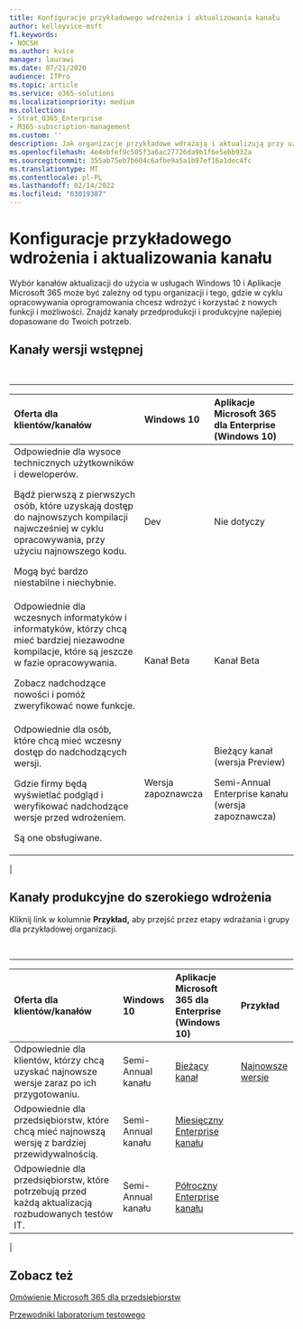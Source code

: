 ```yaml
---
title: Konfiguracje przykładowego wdrożenia i aktualizowania kanału
author: kelleyvice-msft
f1.keywords:
- NOCSH
ms.author: kvice
manager: laurawi
ms.date: 07/21/2020
audience: ITPro
ms.topic: article
ms.service: o365-solutions
ms.localizationpriority: medium
ms.collection:
- Strat_O365_Enterprise
- M365-subscription-management
ms.custom: ''
description: Jak organizacje przykładowe wdrażają i aktualizują przy użyciu kanałów.
ms.openlocfilehash: 4e4ebfef9c505f3a6ac27726da9b1f6e5ebb932a
ms.sourcegitcommit: 355ab75eb7b604c6afbe9a5a1b97ef16a1dec4fc
ms.translationtype: MT
ms.contentlocale: pl-PL
ms.lasthandoff: 02/14/2022
ms.locfileid: "63019387"
---
```

# <a name="deployment-and-update-channel-example-configurations"></a>Konfiguracje przykładowego wdrożenia i aktualizowania kanału

Wybór kanałów aktualizacji do użycia w usługach Windows 10 i Aplikacje Microsoft 365 może być zależny od typu organizacji i tego, gdzie w cyklu opracowywania oprogramowania chcesz wdrożyć i korzystać z nowych funkcji i możliwości. Znajdź kanały przedprodukcji i produkcyjne najlepiej dopasowane do Twoich potrzeb.

## <a name="pre-release-channels"></a>Kanały wersji wstępnej

<br>

****

|Oferta dla klientów/kanałów|Windows 10|Aplikacje Microsoft 365 dla Enterprise (Windows 10)|
|:-------|:-------|:-----|
|Odpowiednie dla wysoce technicznych użytkowników i deweloperów. <p> Bądź pierwszą z pierwszych osób, które uzyskają dostęp do najnowszych kompilacji najwcześniej w cyklu opracowywania, przy użyciu najnowszego kodu. <p> Mogą być bardzo niestabilne i niechybnie.|Dev|Nie dotyczy|
|Odpowiednie dla wczesnych informatyków i informatyków, którzy chcą mieć bardziej niezawodne kompilacje, które są jeszcze w fazie opracowywania. <p> Zobacz nadchodzące nowości i pomóż zweryfikować nowe funkcje.|Kanał Beta|Kanał Beta|
|Odpowiednie dla osób, które chcą mieć wczesny dostęp do nadchodzących wersji. <p> Gdzie firmy będą wyświetlać podgląd i weryfikować nadchodzące wersje przed wdrożeniem. <p> Są one obsługiwane.|Wersja zapoznawcza|Bieżący kanał (wersja Preview) <p> Semi-Annual Enterprise kanału (wersja zapoznawcza)|
|

## <a name="production-channels-for-broad-deployment"></a>Kanały produkcyjne do szerokiego wdrożenia

Kliknij link w kolumnie **Przykład,** aby przejść przez etapy wdrażania i grupy dla przykładowej organizacji.

<br>

****

|Oferta dla klientów/kanałów|Windows 10|Aplikacje Microsoft 365 dla Enterprise (Windows 10)|Przykład|
|:-------|:-------|:-----|:-------|
|Odpowiednie dla klientów, którzy chcą uzyskać najnowsze wersje zaraz po ich przygotowaniu.|Semi-Annual kanału|[Bieżący kanał](/deployoffice/overview-update-channels#current-channel-overview)|[Najnowsze wersje](deploy-update-channels-examples-rapid-deploy.md)|
|Odpowiednie dla przedsiębiorstw, które chcą mieć najnowszą wersję z bardziej przewidywalnością.|Semi-Annual kanału|[Miesięczny Enterprise kanału](/deployoffice/overview-update-channels#monthly-enterprise-channel-overview)||
|Odpowiednie dla przedsiębiorstw, które potrzebują przed każdą aktualizacją rozbudowanych testów IT.|Semi-Annual kanału|[Półroczny Enterprise kanału](/deployoffice/overview-update-channels#semi-annual-enterprise-channel-overview)||
|

## <a name="see-also"></a>Zobacz też

[Omówienie Microsoft 365 dla przedsiębiorstw](microsoft-365-overview.md)

[Przewodniki laboratorium testowego](m365-enterprise-test-lab-guides.md)
